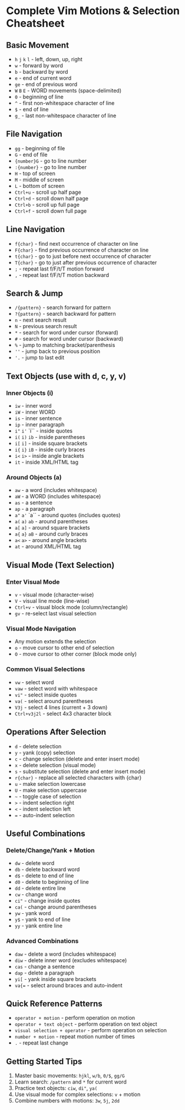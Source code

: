 # Complete Vim Motions & Selection Cheatsheet

## Basic Movement

- `h` `j` `k` `l` - left, down, up, right
- `w` - forward by word
- `b` - backward by word
- `e` - end of current word
- `ge` - end of previous word
- `W` `B` `E` - WORD movements (space-delimited)
- `0` - beginning of line
- `^` - first non-whitespace character of line
- `$` - end of line
- `g_` - last non-whitespace character of line

## File Navigation

- `gg` - beginning of file
- `G` - end of file
- `{number}G` - go to line number
- `:{number}` - go to line number
- `H` - top of screen
- `M` - middle of screen
- `L` - bottom of screen
- `Ctrl+u` - scroll up half page
- `Ctrl+d` - scroll down half page
- `Ctrl+b` - scroll up full page
- `Ctrl+f` - scroll down full page

## Line Navigation

- `f{char}` - find next occurrence of character on line
- `F{char}` - find previous occurrence of character on line
- `t{char}` - go to just before next occurrence of character
- `T{char}` - go to just after previous occurrence of character
- `;` - repeat last f/F/t/T motion forward
- `,` - repeat last f/F/t/T motion backward

## Search & Jump

- `/{pattern}` - search forward for pattern
- `?{pattern}` - search backward for pattern
- `n` - next search result
- `N` - previous search result
- `*` - search for word under cursor (forward)
- `#` - search for word under cursor (backward)
- `%` - jump to matching bracket/parenthesis
- `''` - jump back to previous position
- `'.` - jump to last edit

## Text Objects (use with d, c, y, v)

### Inner Objects (i)

- `iw` - inner word
- `iW` - inner WORD
- `is` - inner sentence
- `ip` - inner paragraph
- `i"` `i'` `i`` - inside quotes
- `i(` `i)` `ib` - inside parentheses
- `i[` `i]` - inside square brackets
- `i{` `i}` `iB` - inside curly braces
- `i<` `i>` - inside angle brackets
- `it` - inside XML/HTML tag

### Around Objects (a)

- `aw` - a word (includes whitespace)
- `aW` - a WORD (includes whitespace)
- `as` - a sentence
- `ap` - a paragraph
- `a"` `a'` `a`` - around quotes (includes quotes)
- `a(` `a)` `ab` - around parentheses
- `a[` `a]` - around square brackets
- `a{` `a}` `aB` - around curly braces
- `a<` `a>` - around angle brackets
- `at` - around XML/HTML tag

## Visual Mode (Text Selection)

### Enter Visual Mode

- `v` - visual mode (character-wise)
- `V` - visual line mode (line-wise)
- `Ctrl+v` - visual block mode (column/rectangle)
- `gv` - re-select last visual selection

### Visual Mode Navigation

- Any motion extends the selection
- `o` - move cursor to other end of selection
- `O` - move cursor to other corner (block mode only)

### Common Visual Selections

- `vw` - select word
- `vaw` - select word with whitespace
- `vi"` - select inside quotes
- `va(` - select around parentheses
- `V3j` - select 4 lines (current + 3 down)
- `Ctrl+v3j2l` - select 4x3 character block

## Operations After Selection

- `d` - delete selection
- `y` - yank (copy) selection
- `c` - change selection (delete and enter insert mode)
- `x` - delete selection (visual mode)
- `s` - substitute selection (delete and enter insert mode)
- `r{char}` - replace all selected characters with {char}
- `u` - make selection lowercase
- `U` - make selection uppercase
- `~` - toggle case of selection
- `>` - indent selection right
- `<` - indent selection left
- `=` - auto-indent selection

## Useful Combinations

### Delete/Change/Yank + Motion

- `dw` - delete word
- `db` - delete backward word
- `d$` - delete to end of line
- `d0` - delete to beginning of line
- `dd` - delete entire line
- `cw` - change word
- `ci"` - change inside quotes
- `ca(` - change around parentheses
- `yw` - yank word
- `y$` - yank to end of line
- `yy` - yank entire line

### Advanced Combinations

- `daw` - delete a word (includes whitespace)
- `diw` - delete inner word (excludes whitespace)
- `cas` - change a sentence
- `dap` - delete a paragraph
- `yi[` - yank inside square brackets
- `va{=` - select around braces and auto-indent

## Quick Reference Patterns

- `operator + motion` - perform operation on motion
- `operator + text object` - perform operation on text object
- `visual selection + operator` - perform operation on selection
- `number + motion` - repeat motion number of times
- `.` - repeat last change

## Getting Started Tips

1. Master basic movements: `hjkl`, `w/b`, `0/$`, `gg/G`
2. Learn search: `/pattern` and `*` for current word
3. Practice text objects: `ciw`, `di"`, `ya(`
4. Use visual mode for complex selections: `v` + motion
5. Combine numbers with motions: `3w`, `5j`, `2dd`
